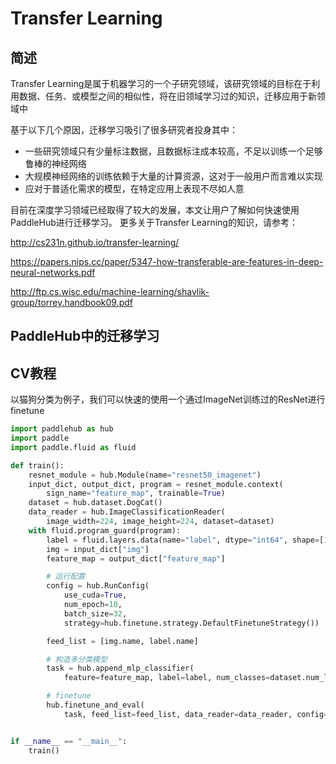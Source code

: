# Transfer Learning
## 简述
Transfer Learning是属于机器学习的一个子研究领域，该研究领域的目标在于利用数据、任务、或模型之间的相似性，将在旧领域学习过的知识，迁移应用于新领域中

基于以下几个原因，迁移学习吸引了很多研究者投身其中：

* 一些研究领域只有少量标注数据，且数据标注成本较高，不足以训练一个足够鲁棒的神经网络
* 大规模神经网络的训练依赖于大量的计算资源，这对于一般用户而言难以实现
* 应对于普适化需求的模型，在特定应用上表现不尽如人意

目前在深度学习领域已经取得了较大的发展，本文让用户了解如何快速使用PaddleHub进行迁移学习。 更多关于Transfer Learning的知识，请参考：

http://cs231n.github.io/transfer-learning/

https://papers.nips.cc/paper/5347-how-transferable-are-features-in-deep-neural-networks.pdf

http://ftp.cs.wisc.edu/machine-learning/shavlik-group/torrey.handbook09.pdf

## PaddleHub中的迁移学习
## CV教程
以猫狗分类为例子，我们可以快速的使用一个通过ImageNet训练过的ResNet进行finetune
```python
import paddlehub as hub
import paddle
import paddle.fluid as fluid

def train():
    resnet_module = hub.Module(name="resnet50_imagenet")
    input_dict, output_dict, program = resnet_module.context(
        sign_name="feature_map", trainable=True)
    dataset = hub.dataset.DogCat()
    data_reader = hub.ImageClassificationReader(
        image_width=224, image_height=224, dataset=dataset)
    with fluid.program_guard(program):
        label = fluid.layers.data(name="label", dtype="int64", shape=[1])
        img = input_dict["img"]
        feature_map = output_dict["feature_map"]

		# 运行配置
        config = hub.RunConfig(
            use_cuda=True,
            num_epoch=10,
            batch_size=32,
            strategy=hub.finetune.strategy.DefaultFinetuneStrategy())

        feed_list = [img.name, label.name]

		# 构造多分类模型
        task = hub.append_mlp_classifier(
            feature=feature_map, label=label, num_classes=dataset.num_labels)

        # finetune
        hub.finetune_and_eval(
            task, feed_list=feed_list, data_reader=data_reader, config=config)


if __name__ == "__main__":
    train()

```
